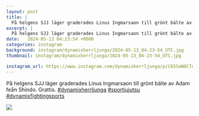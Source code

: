 ```yaml
---
layout: post
title: |
  På helgens SJJ läger graderades Linus Ingmarsaon till grönt bälte av Adam feån Shindo
excerpt: |
  På helgens SJJ läger graderades Linus Ingmarsaon till grönt bälte av Adam feån Shindo. Grattis.   
date:   2024-05-13 04:23:54 +0000
categories: instagram
background: instagram/dynamixherrljunga/2024-05-13_04-23-54_UTC.jpg
thumbnail: instagram/dynamixherrljunga/2024-05-13_04-23-54_UTC.jpg

instagram_url: https://www.instagram.com/dynamixherrljunga/p/C65SaNOCTnl
---
```

På helgens SJJ läger graderades Linus Ingmarsaon till grönt bälte av Adam feån Shindo. Grattis. [#dynamixherrljunga](https://www.instagram.com/explore/tags/dynamixherrljunga/) [#sportjujutsu](https://www.instagram.com/explore/tags/sportjujutsu/) [#dynamixfightingsports](https://www.instagram.com/explore/tags/dynamixfightingsports/)



<img src='{{ site.baseurl }}/instagram/dynamixherrljunga/2024-05-13_04-23-54_UTC.jpg' class='img-fluid' />
